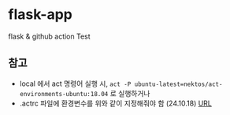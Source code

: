 # flask-app
flask &amp; github action Test


## 참고
- local 에서 act 명령어 실행 시, `act -P ubuntu-latest=nektos/act-environments-ubuntu:18.04` 로 실행하거나
- .actrc 파일에 환경변수를 위와 같이 지정해줘야 함 (24.10.18) [URL](https://github.com/nektos/act/issues/251)
